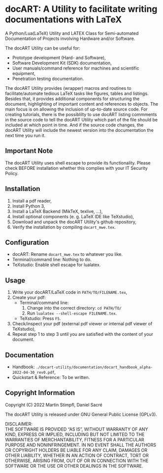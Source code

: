 # docART: A Utility to facilitate writing documentations with LaTeX
A Python/Lua(LaTeX) Utility and LATEX Class for Semi-automated Documentation of Projects involving Hardware and/or Software.

The docART Utility can be useful for:
- Prototype development (Hard- and Software),
- Software Development Kit (SDK) documentation,
- User manuals/command reference for machines and scientific equipment,
- Penetration testing documentation.

The docART Utility provides (wrapper) macros and routines to facilitate/automate tedious LaTeX tasks like figures, tables and listings. Besides that, it provides additional components for structuring the document, highlighting of important content and references to objects. The main focus is on allowing the inclusion of up-to-date source code. For creating tutorials, there is the possiblilty to use docART listing commments in the source code to tell the docART Utility which part of the file should be included at which point in time. And if the source code changes, the docART Utility will include the newest version into the documentation the next time you run it.

## Important Note
The docART Utility uses shell escape to provide its functionality. Please check BEFORE installation whether this complies with your IT Security Policy.

## Installation
1. Install a pdf reader,
2. Install Python 3,
3. Install a LaTeX Backend (MikTeX, texlive, ...),
4. Install optional components (e. g. LaTeX IDE like TeXstudio),
5. Download and unpack the docART Utility's github repository,
6. Verify the installation by compiling `docart_mwe.tex`.

## Configuration
- docART: Rename `docart_mwe.tex` to whatever you like.
- Terminal/command line: Nothing to do.
- TeXstudio: Enable shell escape for lualatex.

## Usage
1. Write your docART/LaTeX code in `PATH/TO/FILENAME.tex`,
2. Create your pdf: 
   - Terminal/command line:
       1. Change into the correct directory: `cd PATH/TO/`
       2. Run `lualatex --shell-escape FILENAME.tex`.
   - TeXstudio: Press `F5`.
3. Check/inspect your pdf (external pdf viewer or internal pdf viewer of TeXstudio),
4. Repeat step 1 to step 3 until you are satisfied with the content of your document.
   
## Documentation
- Handbook: `./docart-utility/documentation/docart_handbook_alpha-2022-04-30_rev0.pdf`,
- Quickstart & Reference: To be written.

## Copyright Information
Copyright (C) 2022 Martin Stimpfl, Daniel Sacré

The docART Utility is released under GNU General Public License (GPLv3). 

DISCLAIMER:<br>
THE SOFTWARE IS PROVIDED “AS IS”, WITHOUT WARRANTY OF ANY KIND, EXPRESS OR IMPLIED, INCLUDING BUT NOT LIMITED TO THE WARRANTIES OF MERCHANTABILITY, FITNESS FOR A PARTICULAR PURPOSE AND NONINFRINGEMENT. IN NO EVENT SHALL THE AUTHORS OR COPYRIGHT HOLDERS BE LIABLE FOR ANY CLAIM, DAMAGES OR OTHER LIABILITY, WHETHER IN AN ACTION OF CONTRACT, TORT OR OTHERWISE, ARISING FROM, OUT OF OR IN CONNECTION WITH THE SOFTWARE OR THE USE OR OTHER DEALINGS IN THE SOFTWARE.